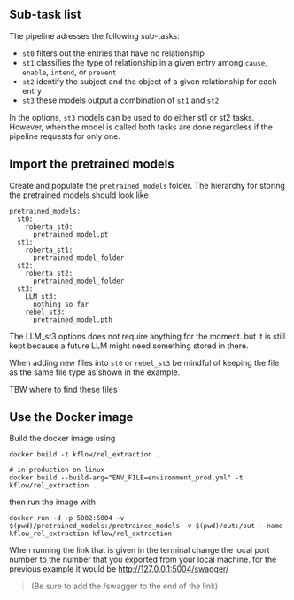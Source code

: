 ## Sub-task list

The pipeline adresses the following sub-tasks:
- `st0` filters out the entries that have no relationship
- `st1` classifies the type of relationship in a given entry among `cause`, `enable`, `intend`, or `prevent`
- `st2` identify the subject and the object of a given relationship for each entry
- `st3` these models output a combination of `st1` and `st2`

In the options, `st3` models can be used to do either st1 or st2 tasks.
However, when the model is called both tasks are done regardless if the pipeline requests for only one.


## Import the pretrained models

Create and populate the `pretrained_models` folder.
The hierarchy for storing the pretrained models should look like
```
pretrained_models:
  st0:
    roberta_st0:
      pretrained_model.pt
  st1:
    roberta_st1:
      pretrained_model_folder
  st2:
    roberta_st2:
      pretrained_model_folder
  st3:
    LLM_st3:
      nothing so far
    rebel_st3:
      pretrained_model.pth
```

The LLM_st3 options does not require anything for the moment. but it is still kept because a future LLM might need something stored in there.

When adding new files into `st0` or `rebel_st3` be mindful of keeping the file as the same file type as shown in the example. 



TBW where to find these files

## Use the Docker image

Build the docker image using

    docker build -t kflow/rel_extraction .
    
    # in production on linux
    docker build --build-arg="ENV_FILE=environment_prod.yml" -t kflow/rel_extraction .

then run the image with

    docker run -d -p 5002:5004 -v $(pwd)/pretrained_models:/pretrained_models -v $(pwd)/out:/out --name kflow_rel_extraction kflow/rel_extraction

When running the link that is given in the terminal change the local port number to the number that you exported from your local machine. 
for the previous example it would be http://127.0.0.1:5004/swagger/
> (Be sure to add the /swagger to the end of the link)
